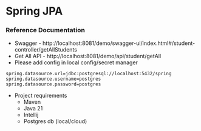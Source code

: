 # Spring JPA

### Reference Documentation

* Swagger - http://localhost:8081/demo/swagger-ui/index.html#/student-controller/getAllStudents
* Get All API - http://localhost:8081/demo/api/student/getAll
* Please add config in local config/secret manager

````
spring.datasource.url=jdbc:postgresql://localhost:5432/spring
spring.datasource.username=postgres
spring.datasource.password=postgres
````

* Project requirements
    * Maven
    * Java 21
    * Intellij
    * Postgres db (local/cloud)